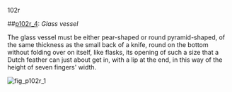102r

##[p102r_4](http://gallica.bnf.fr/ark:/12148/btv1b10500001g/f209.image):  _Glass vessel_

The glass vessel must be either pear-shaped or round pyramid-shaped, of  the same thickness as the small back of a knife, round on the bottom without folding over on itself, like flasks, its opening of such a size that a Dutch feather can just about get in, with a lip at the end, in this way of the height of seven fingers' width.

![fig_p102r_1](https://lh5.googleusercontent.com/2l3UKGxdM9Js1zbZY1XZ7t1bAYNfFPiDXkQu7xXkGxBgS_r8ZG0End0_hXFpc0ZA5_oV4xjO_zdfjg=w1280-h676)
